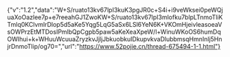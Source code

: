 {"v":"1.2","data":"W+S/ruato13kv67lpI3kuK3pgJR0c+S4i+i9veWksei0peWQjuaXoOazlee7p+e7reeahGJ1ZwoKW+S/ruato13kv67lpI3mlofku7blpLTnmoTliKTmlq0KClvmlrDlop5d5aKe5Yqg5LqG5aSx6LSl6YeN6K+VKOmHjeivleasoeaVsOWPrzEtMTDosIPmlbQpCgpb5paw5aKeXeaXpeW/l+WinuWKoOS6humDqOWIhui+k+WHuuWcuuaZryzkvJjljJbkuobkuIDkupvkvaDlubbmsqHmnInlj5HnjrDnmoTlip/og70=","url":"https://www.52pojie.cn/thread-675494-1-1.html"}
